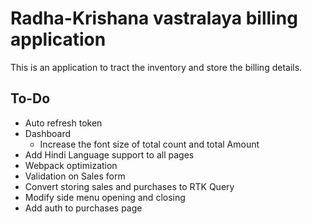 # Radha-Krishana vastralaya billing application

This is an application to tract the inventory and store the billing details.

## To-Do

- Auto refresh token
- Dashboard
  - Increase the font size of total count and total Amount
- Add Hindi Language support to all pages
- Webpack optimization
- Validation on Sales form
- Convert storing sales and purchases to RTK Query
- Modify side menu opening and closing
- Add auth to purchases page
